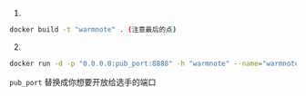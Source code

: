 1. 
```bash
docker build -t "warmnote" . (注意最后的点)
```

2. 
```bash
docker run -d -p "0.0.0.0:pub_port:8888" -h "warmnote" --name="warmnote" warmnote 
```

`pub_port` 替换成你想要开放给选手的端口

